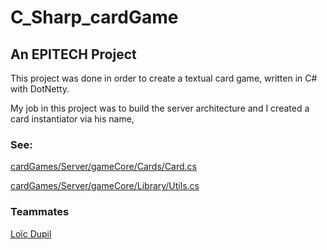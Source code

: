 # C_Sharp_cardGame

## An EPITECH Project

This project was done in order to create a textual card game, written in C# with DotNetty.

My job in this project was to build the server architecture and I created a card instantiator via his name,

### See: 
[cardGames/Server/gameCore/Cards/Card.cs](https://github.com/loic-lopez/C_Sharp_cardGame/blob/master/cardGames/Server/gameCore/Cards/Card.cs)

[cardGames/Server/gameCore/Library/Utils.cs](https://github.com/loic-lopez/C_Sharp_cardGame/blob/master/cardGames/Server/gameCore/Library/Utils.cs)



### Teammates

[Loïc Dupil](https://github.com/Dupil)

